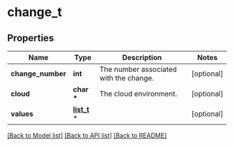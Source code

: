 # change_t

## Properties
Name | Type | Description | Notes
------------ | ------------- | ------------- | -------------
**change_number** | **int** | The number associated with the change. | [optional] 
**cloud** | **char \*** | The cloud environment. | [optional] 
**values** | [**list_t**](value.md) \* |  | [optional] 

[[Back to Model list]](../README.md#documentation-for-models) [[Back to API list]](../README.md#documentation-for-api-endpoints) [[Back to README]](../README.md)


